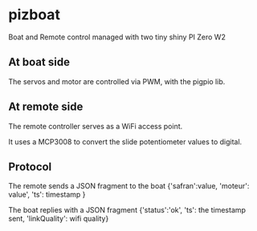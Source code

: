 # pizboat
Boat and Remote control managed with two tiny shiny PI Zero W2

## At boat side

The servos and motor are controlled via PWM, with the pigpio lib.


## At remote side

The remote controller serves as a WiFi access point.

It uses a MCP3008 to convert the slide potentiometer values to digital.

## Protocol

The remote sends a JSON fragment to the boat
{'safran':value, 'moteur': value', 'ts': timestamp }

The boat replies with a JSON fragment
{'status':'ok', 'ts': the timestamp sent, 'linkQuality': wifi quality}
